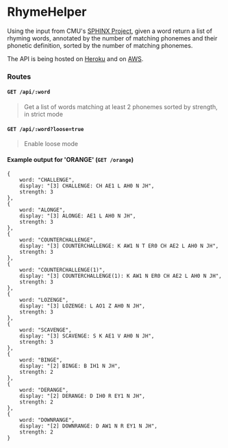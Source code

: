 # RhymeHelper


Using the input from CMU's [SPHINX Project](http://cmusphinx.sourceforge.net/), given a word return a list of rhyming words, annotated by the number of matching phonemes and their phonetic definition, sorted by the number of matching phonemes.

The API is being hosted on [Heroku](http://getrhyme.herokuapp.com) and on [AWS](http://rhymehelper.us-west-2.elasticbeanstalk.com/).

### Routes
#### `GET /api/:word`
 >Get a list of words matching at least 2 phonemes sorted by strength, in strict mode

#### `GET /api/:word?loose=true`
 >Enable loose mode

#### Example output for 'ORANGE' (`GET /orange`)
```
{
    word: "CHALLENGE",
    display: "[3] CHALLENGE: CH AE1 L AH0 N JH",
    strength: 3
},
{
    word: "ALONGE",
    display: "[3] ALONGE: AE1 L AH0 N JH",
    strength: 3
},
{
    word: "COUNTERCHALLENGE",
    display: "[3] COUNTERCHALLENGE: K AW1 N T ER0 CH AE2 L AH0 N JH",
    strength: 3
},
{
    word: "COUNTERCHALLENGE(1)",
    display: "[3] COUNTERCHALLENGE(1): K AW1 N ER0 CH AE2 L AH0 N JH",
    strength: 3
},
{
    word: "LOZENGE",
    display: "[3] LOZENGE: L AO1 Z AH0 N JH",
    strength: 3
},
{
    word: "SCAVENGE",
    display: "[3] SCAVENGE: S K AE1 V AH0 N JH",
    strength: 3
},
{
    word: "BINGE",
    display: "[2] BINGE: B IH1 N JH",
    strength: 2
},
{
    word: "DERANGE",
    display: "[2] DERANGE: D IH0 R EY1 N JH",
    strength: 2
},
{
    word: "DOWNRANGE",
    display: "[2] DOWNRANGE: D AW1 N R EY1 N JH",
    strength: 2
}
```
